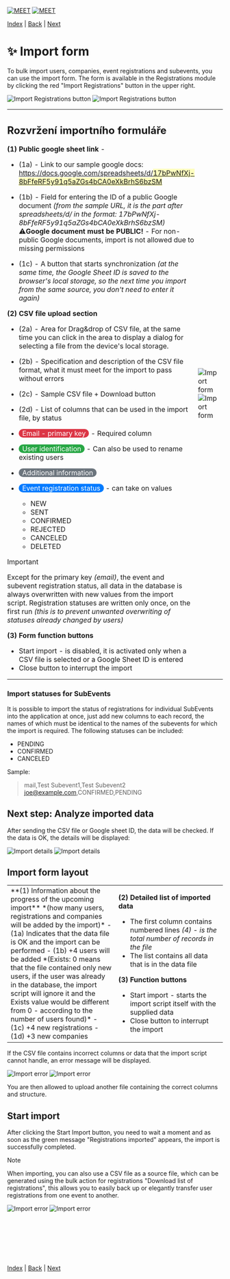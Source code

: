 [![MEET](../../_data/MEET_H_04.svg#gh-dark-mode-only "MEET")](../../README.md#gh-dark-mode-only)
[![MEET](../../_data/MEET_H_03.svg#gh-light-mode-only "MEET")](../../README.md#gh-light-mode-only)

[Index](../README.md) | [Back](0003.md) | [Next](0004b.md)


# ✨ Import form
To bulk import users, companies, event registrations and subevents, you can use the import form. The form is available in the Registrations module by clicking the red "Import Registrations" button in the upper right.

![Import Registrations button](../../_data/screenshots/0026.png#gh-light-mode-only "")
![Import Registrations button](../../_data/screenshots/dark/0026.png#gh-dark-mode-only "")

<table>
<tr><td  width="300" style="vertical-align: top; padding: 0">

## Rozvržení importního formuláře

**(1) Public google sheet link** - 
- (1a) - Link to our sample google docs: [https://docs.google.com/spreadsheets/d/<span style="background: #ffff0040">17bPwNfXj-8bFfeRF5y91q5aZGs4bCA0eXkBrhS6bzSM</span>](https://docs.google.com/spreadsheets/d/17bPwNfXj-8bFfeRF5y91q5aZGs4bCA0eXkBrhS6bzSM)

- (1b) - 
Field for entering the ID of a public Google document *(from the sample URL, it is the part after spreadsheets/d/ in the format: 17bPwNfXj-8bFfeRF5y91q5aZGs4bCA0eXkBrhS6bzSM)* 
⚠️**Google document must be PUBLIC!** - For non-public Google documents, import is not allowed due to missing permissions 

- (1c) - A button that starts synchronization *(at the same time, the Google Sheet ID is saved to the browser's local storage, so the next time you import from the same source, you don't need to enter it again)*

**(2) CSV file upload section**
- (2a) - Area for Drag&drop of CSV file, at the same time you can click in the area to display a dialog for selecting a file from the device's local storage.

- (2b) - Specification and description of the CSV file format, what it must meet for the import to pass without errors
- (2c) - Sample CSV file + Download button
- (2d) - List of columns that can be used in the import file, by status

- <span style="border-radius: 10px; padding: 0px 8px; color: #fff; background: #dc3545; white-space: nowrap">Email - primary key</span> - Required column
- <span style="border-radius: 10px; padding: 0px 8px; color: #fff; background: #28a745; white-space: nowrap">User identification</span> - Can also be used to rename existing users
- <span style="border-radius: 10px; padding: 0px 8px; color: #fff; background: #6c757d; white-space: nowrap">Additional information</span>
- <span style="border-radius: 10px; padding: 0px 8px; color: #fff; background: #007bff; white-space: nowrap">Event registration status</span> - can take on values
    - NEW
    - SENT
    - CONFIRMED
    - REJECTED
    - CANCELED
    - DELETED

> [!IMPORTANT]
> Except for the primary key *(email)*, the event and subevent registration status, all data in the database is always overwritten with new values ​​from the import script. Registration statuses are written only once, on the first run *(this is to prevent unwanted overwriting of statuses already changed by users)*

**(3) Form function buttons**
- Start import - is disabled, it is activated only when a CSV file is selected or a Google Sheet ID is entered
- Close button to interrupt the import
</td>
<td>

![Import form](../../_data/screenshots/0027.png#gh-light-mode-only "")
![Import form](../../_data/screenshots/dark/0027.png#gh-dark-mode-only "")

</td>

</tr></table>

### Import statuses for SubEvents
It is possible to import the status of registrations for individual SubEvents into the application at once, just add new columns to each record, the names of which must be identical to the names of the subevents for which the import is required.
The following statuses can be included:
- PENDING 
- CONFIRMED
- CANCELED

Sample:
> mail,Test Subevent1,Test Subevent2  
> joe@example.com,CONFIRMED,PENDING


## Next step: Analyze imported data
After sending the CSV file or Google sheet ID, the data will be checked. If the data is OK, the details will be displayed:

![Import details](../../_data/screenshots/0028.png#gh-light-mode-only "")
![Import details](../../_data/screenshots/dark/0028.png#gh-dark-mode-only "")


## Import form layout

<table>
<tr><td width="50%">
**(1) Information about the progress of the upcoming import** *(how many users, registrations and companies will be added by the import)*
- (1a) Indicates that the data file is OK and the import can be performed
- (1b) +4 users will be added *(Exists: 0 means that the file contained only new users, if the user was already in the database, the import script will ignore it and the Exists value would be different from 0 - according to the number of users found)*
- (1c) +4 new registrations
- (1d) +3 new companies
</td>
<td width="50%">

**(2) Detailed list of imported data**
- The first column contains numbered lines *(4) - is the total number of records in the file*
- The list contains all data that is in the data file

**(3) Function buttons**
- Start import - starts the import script itself with the supplied data
- Close button to interrupt the import

</td>

</tr></table>


If the CSV file contains incorrect columns or data that the import script cannot handle, an error message will be displayed.

![Import error](../../_data/screenshots/0029.png#gh-light-mode-only "")
![Import error](../../_data/screenshots/dark/0029.png#gh-dark-mode-only "")


You are then allowed to upload another file containing the correct columns and structure.

## Start import
After clicking the Start Import button, you need to wait a moment and as soon as the green message "Registrations imported" appears, the import is successfully completed.

> [!NOTE]
> When importing, you can also use a CSV file as a source file, which can be generated using the bulk action for registrations "Download list of registrations", this allows you to easily back up or elegantly transfer user registrations from one event to another.

![Import error](../../_data/screenshots/0030.png#gh-light-mode-only "")
![Import error](../../_data/screenshots/dark/0030.png#gh-dark-mode-only "")

<br /><br /><br />
---
[Index](../README.md) | [Back](0003.md) | [Next](0004b.md)
